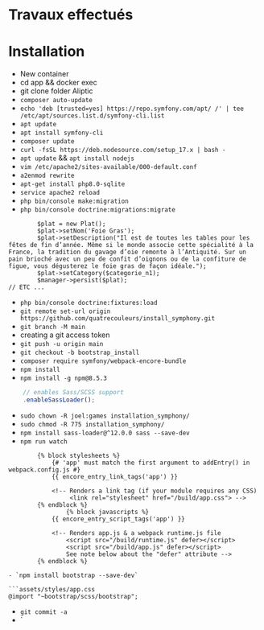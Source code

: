 # Travaux effectués

# Installation

- New container
- cd app && docker exec
- git clone folder Aliptic
- `composer auto-update`
- `echo 'deb [trusted=yes] https://repo.symfony.com/apt/ /' | tee /etc/apt/sources.list.d/symfony-cli.list`
- `apt update`
- `apt install symfony-cli`
- `composer update`
- `curl -fsSL https://deb.nodesource.com/setup_17.x | bash -`
- `apt update` && `apt install nodejs`
- `vim /etc/apache2/sites-available/000-default.conf`
- `a2enmod rewrite`
- `apt-get install php8.0-sqlite`
- `service apache2 reload`
- `php bin/console make:migration`
- `php bin/console doctrine:migrations:migrate`

```src/DataFixtures/AppFixtures.php
        $plat = new Plat();
        $plat->setNom('Foie Gras');
        $plat->setDescription("Il est de toutes les tables pour les fêtes de fin d’année. Même si le monde associe cette spécialité à la France, la tradition du gavage d’oie remonte à l’Antiquité. Sur un pain brioché avec un peu de confit d’oignons ou de la confiture de figue, vous dégusterez le foie gras de façon idéale.");
        $plat->setCategory($categorie_n1);
        $manager->persist($plat);
// ETC ...
```

- `php bin/console doctrine:fixtures:load`
- `git remote set-url origin https://github.com/quatrecouleurs/install_symphony.git`
- `git branch -M main`
- creating a git access token
- `git push -u origin main`
- `git checkout -b bootstrap_install`
- `composer require symfony/webpack-encore-bundle`
- `npm install`
- `npm install -g npm@8.5.3`

```webpack.config.js
    // enables Sass/SCSS support
    .enableSassLoader();
```

- `sudo chown -R joel:games installation_symphony/`
- `sudo chmod -R 775 installation_symphony/`
- `npm install sass-loader@^12.0.0 sass --save-dev`
- `npm run watch`

````templates/base.html.twig
        {% block stylesheets %}
            {# 'app' must match the first argument to addEntry() in webpack.config.js #}
            {{ encore_entry_link_tags('app') }}

            <!-- Renders a link tag (if your module requires any CSS)
                 <link rel="stylesheet" href="/build/app.css"> -->
        {% endblock %}
                {% block javascripts %}
            {{ encore_entry_script_tags('app') }}

            <!-- Renders app.js & a webpack runtime.js file
                <script src="/build/runtime.js" defer></script>
                <script src="/build/app.js" defer></script>
                See note below about the "defer" attribute -->
        {% endblock %}

- `npm install bootstrap --save-dev`

```assets/styles/app.css
@import "~bootstrap/scss/bootstrap";
````

- `git commit -a`
- `

